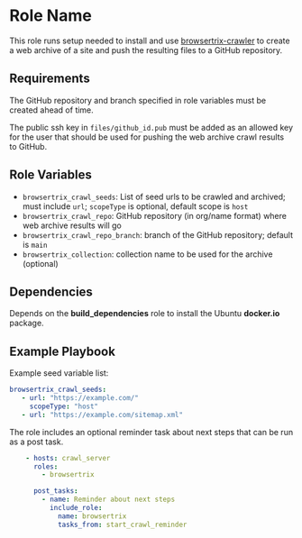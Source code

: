 Role Name
=========

This role runs setup needed to install and use [browsertrix-crawler](https://github.com/webrecorder/browsertrix-crawler) to create a web archive of a site and push the resulting files to a GitHub repository.

Requirements
------------

The GitHub repository and branch specified in role variables must be created ahead of time.

The public ssh key in `files/github_id.pub` must be added as an allowed key for the user that should be used for pushing the web archive crawl results to GitHub.

Role Variables
--------------

- `browsertrix_crawl_seeds`: List of seed urls to be crawled and archived; must include `url`;  `scopeType` is optional, default scope is `host`
- `browsertrix_crawl_repo`: GitHub repository (in org/name format) where web archive results will go
- `browsertrix_crawl_repo_branch`: branch of the GitHub repository; default is `main`
- `browsertrix_collection`: collection name to be used for the archive (optional)

Dependencies
------------

Depends on the **build_dependencies** role to install the Ubuntu **docker.io** package.

Example Playbook
----------------

Example seed variable list:

```yaml
browsertrix_crawl_seeds:
   - url: "https://example.com/"
     scopeType: "host"
   - url: "https://example.com/sitemap.xml"

```

The role includes an optional reminder task about next steps that can be run as a post task.

```yaml
    - hosts: crawl_server
      roles:
        - browsertrix

      post_tasks:
        - name: Reminder about next steps
          include_role:
            name: browsertrix
            tasks_from: start_crawl_reminder
```